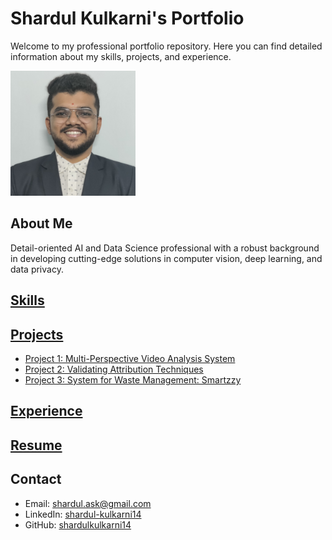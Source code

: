 # Shardul Kulkarni's Portfolio

Welcome to my professional portfolio repository. Here you can find detailed information about my skills, projects, and experience.

<img src="assets/images/profile.jpg" alt="Profile Image" width="200"/>

## About Me
Detail-oriented AI and Data Science professional with a robust background in developing cutting-edge solutions in computer vision, deep learning, and data privacy.

## [Skills](skills.md)

## [Projects](projects/project1.md)
- [Project 1: Multi-Perspective Video Analysis System](projects/project1.md)
- [Project 2: Validating Attribution Techniques](projects/project2.md)
- [Project 3: System for Waste Management: Smartzzy](projects/project3.md)

## [Experience](experience/experience.md)

## [Resume](experience/resume.pdf)

## Contact
- Email: shardul.ask@gmail.com
- LinkedIn: [shardul-kulkarni14](https://www.linkedin.com/in/shardul-kulkarni14/)
- GitHub: [shardulkulkarni14](https://github.com/shardulkulkarni14)

